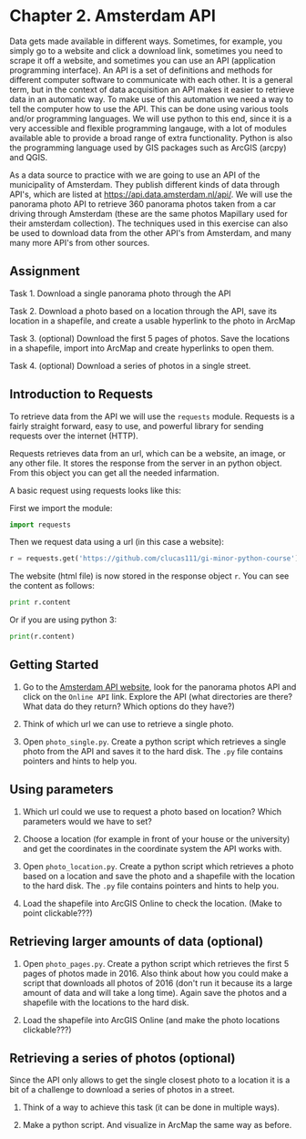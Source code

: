 # Chapter 2. Amsterdam API

Data gets made available in different ways. Sometimes, for example, you simply go to a website and click a download link, sometimes you need to scrape it off a website, and sometimes you can use an API (application programming interface). An API is a set of definitions and methods for different computer software to communicate with each other. It is a general term, but in the context of data acquisition an API makes it easier to retrieve data in an automatic way. To make use of this automation we need a way to tell the computer how to use the API. This can be done using various tools and/or programming languages. We will use python to this end, since it is a very accessible and flexible programming langauge, with a lot of modules available able to provide a broad range of extra functionality. Python is also the programming language used by GIS packages such as ArcGIS (arcpy) and QGIS.

As a data source to practice with we are going to use an API of the municipality of Amsterdam. They publish different kinds of data through API's, which are listed at https://api.data.amsterdam.nl/api/. We will use the panorama photo API to retrieve 360 panorama photos taken from a car driving through Amsterdam (these are the same photos Mapillary used for their amsterdam collection). The techniques used in this exercise can also be used to download data from the other API's from Amsterdam, and many many more API's from other sources.

## Assignment

Task 1. Download a single panorama photo through the API
 
Task 2. Download a photo based on a location through the API, save its location in a shapefile, and create a usable hyperlink to the photo in ArcMap

Task 3. (optional) Download the first 5 pages of photos. Save the locations in a shapefile, import into ArcMap and create hyperlinks to open them.

Task 4. (optional) Download a series of photos in a single street.

## Introduction to Requests

To retrieve data from the API we will use the `requests` module. Requests is a fairly straight forward, easy to use, and powerful library for sending requests over the internet (HTTP).

Requests retrieves data from an url, which can be a website, an image, or any other file. It stores the response from the server in an python object. From this object you can get all the needed infarmation.

A basic request using requests looks like this:

First we import the module:
```python
import requests
```

Then we request data using a url (in this case a website):
```python
r = requests.get('https://github.com/clucas111/gi-minor-python-course')
```

The website (html file) is now stored in the response object `r`. You can see the content as follows:
```python
print r.content
```
Or if you are using python 3:
```python
print(r.content)
```

## Getting Started

1. Go to the [Amsterdam API website](https://api.data.amsterdam.nl/api/), look for the panorama photos API and click on the `Online API` link. Explore the API (what directories are there? What data do they return? Which options do they have?)

2. Think of which url we can use to retrieve a single photo.

2. Open `photo_single.py`. Create a python script which retrieves a single photo from the API and saves it to the hard disk. The `.py` file contains pointers and hints to help you.

## Using parameters

1. Which url could we use to request a photo based on location? Which parameters would we have to set?

2. Choose a location (for example in front of your house or the university) and get the coordinates in the coordinate system the API works with.

3. Open `photo_location.py`. Create a python script which retrieves a photo based on a location and save the photo and a shapefile with the location to the hard disk. The `.py` file contains pointers and hints to help you.

4. Load the shapefile into ArcGIS Online to check the location. (Make to point clickable???)

## Retrieving larger amounts of data (optional)

1. Open `photo_pages.py`. Create a python script which retrieves the first 5 pages of photos made in 2016. Also think about how you could make a script that downloads all photos of 2016 (don't run it because its a large amount of data and will take a long time). Again save the photos and a shapefile with the locations to the hard disk.

2. Load the shapefile into ArcGIS Online (and make the photo locations clickable???)

## Retrieving a series of photos (optional)

Since the API only allows to get the single closest photo to a location it is a bit of a challenge to download a series of photos in a street.

1. Think of a way to achieve this task (it can be done in multiple ways).

2. Make a python script. And visualize in ArcMap the same way as before.
